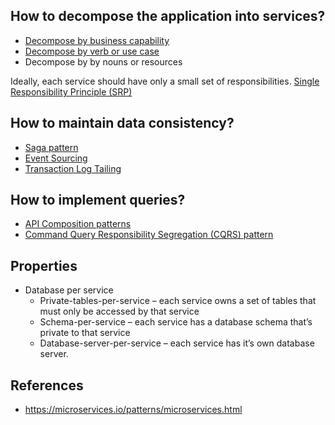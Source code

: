 ## How to decompose the application into services?
- [Decompose by business capability](https://microservices.io/patterns/decomposition/decompose-by-business-capability.html)
- [Decompose by verb or use case](https://microservices.io/patterns/decomposition/decompose-by-subdomain.html)
- Decompose by by nouns or resources

Ideally, each service should have only a small set of responsibilities. [Single Responsibility Principle (SRP)](http://www.objectmentor.com/resources/articles/srp.pdf)

## How to maintain data consistency?
- [Saga pattern](https://microservices.io/patterns/data/saga.html)
- [Event Sourcing](https://microservices.io/patterns/data/event-sourcing.html)
- [Transaction Log Tailing](https://microservices.io/patterns/data/transaction-log-tailing.html)

## How to implement queries?
- [API Composition patterns](https://microservices.io/patterns/data/api-composition.html)
- [Command Query Responsibility Segregation (CQRS) pattern](https://microservices.io/patterns/data/cqrs.html)


## Properties
- Database per service
  - Private-tables-per-service – each service owns a set of tables that must only be accessed by that service
  - Schema-per-service – each service has a database schema that’s private to that service
  - Database-server-per-service – each service has it’s own database server.

## References
- https://microservices.io/patterns/microservices.html
